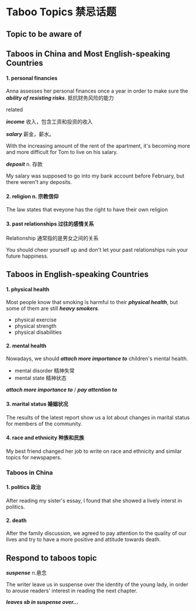 # Taboo Topics 禁忌话题

## Topic to be aware of



## Taboos in China and Most English-speaking Countries

#### 1. personal financies

Anna assesses her personal finances once a year in order to make sure the ***ability of resisting risks***. 抵抗财务风险的能力

related 

***income*** 收入，包含工资和投资的收入

***salary*** 薪金，薪水。 

With the increasing amount of the rent of the apartment, it's becoming more and more difficult for Tom to live on his salary.

***deposit*** n. 存款

My salary was supposed to go into my bank account before February, but there weren't any deposits.



#### 2. religion n. 宗教信仰

The law states that eveyone has the right to have their own religion



#### 3. past relationships 过往的感情关系

Relationship 通常指的是男女之间的关系

You should cheer yourself up and don't let your past relationships ruin your future happiness.





## Taboos in English-speaking Countries

#### 1. physical health

Most people know that smoking is harmful to their ***physical health***, but some of them are still ***heavy smokers***.

- physical exercise
- physical strength
- physical disabilities

#### 2. mental health

Nowadays, we should ***attach more importance to*** children's mental health.

- mental disorder 精神失常
- mental state 精神状态

***attach more importance to***  / ***pay attention to*** 

#### 3. marital status 婚姻状况

The results of the latest report show us a lot about changes in marital status for members of the community.

#### 4.  race and ethnicity 种族和民族

My best friend changed her job to write on race and ethnicity and similar topics for newspapers.



### Taboos in China

#### 1. politics 政治

After reading my sister's essay, I found that she showed a lively interst in politics.

#### 2. death

After the family discussion, we agreed to pay attention to the quality of our lives and try to have a more positive and attitude towards death.



## Respond to taboos topic

***suspense*** n.悬念

The writer leave us in suspense over the identity of the young lady, in order to arouse readers' interest in reading the next chapter.

***leaves sb in suspense over...*** 

